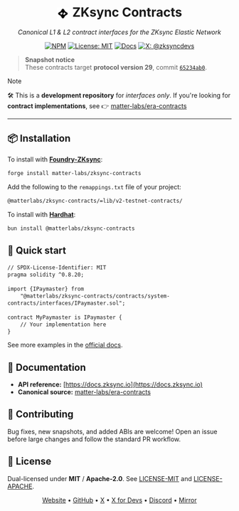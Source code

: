 <div align="center">

<h1>
  <picture>
    <source srcset=".github/assets/elastic_white.svg" media="(prefers-color-scheme: dark)" />
    <img src=".github/assets/elastic_black.svg" alt="ZKsync" width="28" style="vertical-align: middle;">
  </picture>
  ZKsync Contracts
</h1>

*Canonical L1 & L2 contract interfaces for the ZKsync Elastic Network*

[![NPM](https://img.shields.io/npm/v/@matterlabs/zksync-contracts)](https://www.npmjs.com/package/@matterlabs/zksync-contracts)
[![License: MIT](https://img.shields.io/badge/License-MIT-green.svg)](LICENSE-MIT)
[![Docs](https://img.shields.io/badge/docs-reference-blue)](https://docs.zksync.io)
[![X: @zksyncdevs](https://img.shields.io/badge/follow-@zksyncdevs-1DA1F2?logo=x)](https://x.com/zksyncdevs)

</div>

> **Snapshot notice**  
> These contracts target **protocol version 29**, commit [`65234ab0`](https://github.com/matter-labs/era-contracts/commit/65234ab0617c677d8a3d266af9e95506db351280).

> [!NOTE]
> 🛠️ This is a **development repository** for _interfaces only_.
> If you're looking for **contract implementations**, see
> 👉 [matter-labs/era-contracts](https://github.com/matter-labs/era-contracts/tree/draft-v29)

---

## 📦 Installation

To install with [**Foundry-ZKsync**](https://github.com/matter-labs/foundry-zksync):

```bash
forge install matter-labs/zksync-contracts
```

Add the following to the `remappings.txt` file of your project:

```txt
@matterlabs/zksync-contracts/=lib/v2-testnet-contracts/
```

To install with [**Hardhat**](https://github.com/matter-labs/hardhat-zksync):

```bash
bun install @matterlabs/zksync-contracts
```

## 🚀 Quick start

```solidity
// SPDX-License-Identifier: MIT
pragma solidity ^0.8.20;

import {IPaymaster} from
    "@matterlabs/zksync-contracts/contracts/system-contracts/interfaces/IPaymaster.sol";

contract MyPaymaster is IPaymaster {
    // Your implementation here
}
```

See more examples in the [official docs](https://docs.zksync.io).

## 📖 Documentation

* **API reference:** [https://docs.zksync.io](https://docs.zksync.io)
* **Canonical source:** [matter-labs/era-contracts](https://github.com/matter-labs/era-contracts)

## 🤝 Contributing

Bug fixes, new snapshots, and added ABIs are welcome!
Open an issue before large changes and follow the standard PR workflow.

## 📜 License

Dual-licensed under **MIT** / **Apache-2.0**.
See [LICENSE-MIT](LICENSE-MIT) and [LICENSE-APACHE](LICENSE-APACHE).

<div align="center">

[Website](https://zksync.io) •
[GitHub](https://github.com/matter-labs) •
[X](https://x.com/zksync) •
[X for Devs](https://x.com/zksyncdevs) •
[Discord](https://join.zksync.dev) •
[Mirror](https://zksync.mirror.xyz)

</div>
